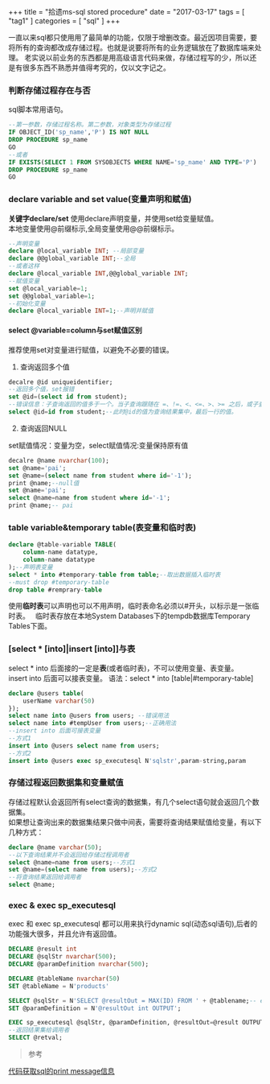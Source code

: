 +++
title = "拾遗ms-sql stored procedure"
date = "2017-03-17"
tags = [ "tag1" ]
categories = [ "sql" ]
+++

一直以来sql都只使用用了最简单的功能，仅限于增删改查。最近因项目需要，要将所有的查询都改成存储过程。也就是说要将所有的业务逻辑放在了数据库端来处理。
老实说以前业务的东西都是用高级语言代码来做，存储过程写的少，所以还是有很多东西不熟悉并值得考究的，仅以文字记之。
<!--more-->
### 判断存储过程存在与否

sql脚本常用语句。

```sql
--第一参数，存储过程名称。第二参数，对象类型为存储过程
IF OBJECT_ID('sp_name','P') IS NOT NULL
DROP PROCEDURE sp_name
GO
--或者
IF EXISTS(SELECT 1 FROM SYSOBJECTS WHERE NAME='sp_name' AND TYPE='P')
DROP PROCEDURE sp_name
GO
```
### declare variable and set value(变量声明和赋值)

**关键字declare/set**
使用declare声明变量，并使用set给变量赋值。  
本地变量使用@前缀标示,全局变量使用@@前缀标示。

```sql
--声明变量
declare @local_variable INT; --局部变量  
declare @@global_variable INT;--全局
--或者这样
declare @local_variable INT,@@global_variable INT;
--赋值变量
set @local_variable=1;
set @@global_variable=1;
--初始化变量
declare @local_variable INT=1;--声明并赋值
```
#### select @variable=column与set赋值区别

推荐使用set对变量进行赋值，以避免不必要的错误。

1. 查询返回多个值

``` sql
decalre @id uniqueidentifier;
--返回多个值，set报错
set @id=(select id from student);
--错误信息：子查询返回的值多于一个。当子查询跟随在 =、!=、<、<=、>、>= 之后，或子查询用作表达式时，这种情况是不允许的。
select @id=id from student;--此时@id的值为查询结果集中，最后一行的值。
```
2. 查询返回NULL

set赋值情况：变量为空，select赋值情况:变量保持原有值

``` sql
decalre @name nvarchar(100);
set @name='pai';
set @name=(select name from student where id='-1');
print @name;--null值
set @name='pai';
select @name=name from student where id='-1';
print @name;-- pai
```

### table variable&temporary table(表变量和临时表)

```sql
declare @table-variable TABLE(
    column-name datatype,
    column-name datatype
);--声明表变量
select * into #temporary-table from table;--取出数据插入临时表
--must drop #temporary-table
drop table #remprary-table
```
使用**临时表**可以声明也可以不用声明，临时表命名必须以#开头，以标示是一张临时表。  
临时表存放在本地System Databases下的tempdb数据库Temporary Tables下面。

### [select * [into]|insert [into]]与表

select * into 后面接的一定是**表**(或者临时表)，不可以使用变量、表变量。  
insert into 后面可以接表变量。
语法：select * into [table|#temporary-table]  
```sql
declare @users table(
    userName varchar(50)
});
select name into @users from users; --错误用法
select name into #tempUser from users;--正确用法
--insert into 后面可接表变量
--方式1
insert into @users select name from users;
--方式2
insert into @users exec sp_executesql N'sqlstr',param-string,param
```

### 存储过程返回数据集和变量赋值

存储过程默认会返回所有select查询的数据集，有几个select语句就会返回几个数据集。  
如果想让查询出来的数据集结果只做中间表，需要将查询结果赋值给变量，有以下几种方式：

```sql
declare @name varchar(50);
--以下查询结果并不会返回给存储过程调用者
select @name=name from users;--方式1
set @name=(select name from users);--方式2
--将查询结果返回给调用者
select @name;
```
### exec & exec sp_executesql

exec 和 exec sp_executesql 都可以用来执行dynamic sql(动态sql语句),后者的功能强大很多，并且允许有返回值。

```sql
DECLARE @result int   
DECLARE @sqlStr nvarchar(500);
DECLARE @paramDefinition nvarchar(500);

DECLARE @tableName nvarchar(50)  
SET @tableName = N'products'  

SELECT @sqlStr = N'SELECT @resultOut = MAX(ID) FROM ' + @tablename;-- exec sp_executesql 必须使用unicode字符串，因此字符串前面要带上N 
SET @paramDefinition = N'@resultOut int OUTPUT';

EXEC sp_executesql @sqlStr, @paramDefinition, @resultOut=@result OUTPUT;
--返回结果集给调用者
SELECT @retval; 
```

> 参考

[代码获取sql的print message信息](https://www.tf3604.com/2016/03/01/capturing-output-from-sql-server-using-c/ '点我访问')
